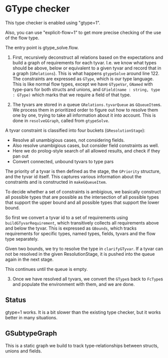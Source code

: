 # GType checker

This type checker is enabled using "gtype=1".

Also, you can use "explicit-flow=1" to get more precise checking of the use of the flow
type.

The entry point is gtype_solve.flow.

1. First, recursively deconstruct all relations based on the expectations and build a graph
of requirements for each tyvar. I.e. we know what types should be above, below or equivalent
to a given tyvar and record that in a graph (`GRelations`). This is what happens `gtypeSolve` 
around line 122. The constraints are expressed as `GType`, which is our type language.
This is like normal flow types, except we have `GTypeVar`, `GNamed` with type-pars for both 
structs and unions, and `GField(name : string, type : GType)` which marks that we require
a field of that type.

2. The tyvars are stored in a queue `GRelations.tyvarQueue` as `GQueueItem`s. We process 
them in prioritized order to figure out how to resolve them one by one, trying to take all information 
about it into account. This is done in `resolveGGraph`, called from `gtypeSolve`.

A tyvar constraint is classified into four buckets (`GResolutionStage`):

* Resolve all unambigious cases, not considering fields.
* Also resolve unambigious cases, but consider field constraints as well.
* Here we do prolog-style search of all allowed results, and check if they pan out
* Convert connected, unbound tyvars to type pars

The priority of a tyvar is then defined as the stage, the `GPriority` structure, and the tyvar
id itself. This captures various information about the constraints and is constructed in `makeGQueueItem`.

To decide whether a set of constraints is ambigious, we basically construct all
possible types that are possible as the intersection of all possible types that
support the upper bound and all possible types that support the lower bound.

So first we convert a tyvar id to a set of requirements using `buildGTyvarRequirement`,
which transitively collects all requirements above and below the tyvar. This is
expressed as `GBounds`, which tracks requirements for specific types, named types, 
fields, tyvars and the flow type separately.

Given two bounds, we try to resolve the type in `clarifyGTyvar`. If a tyvar can not
be resolved in the given ResolutionStage, it is pushed into the queue again in the 
next stage.

This continues until the queue is empty.

3. Once we have resolved all tyvars, we convert the `GType`s back to `FcType`s and
populate the environment with them, and we are done.

## Status

gtype=1 works. It is a bit slower than the existing type checker, but it works
better in many situations.

## GSubtypeGraph

This is a static graph we build to track type-relationships between structs,
unions and fields.
